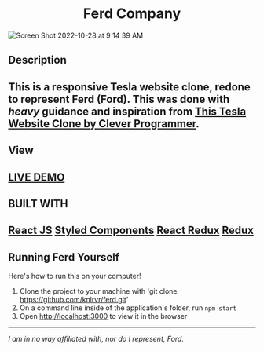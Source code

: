 <h1 align="center">Ferd Company</h1>

![Screen Shot 2022-10-28 at 9 14 39 AM](https://user-images.githubusercontent.com/91632194/198602599-5ea83111-38a2-44c2-a3f1-d1bae9440dec.png)

## Description 
This is a responsive Tesla website clone, redone to represent Ferd (Ford). This was done with *heavy* 
guidance and inspiration from [This Tesla Website Clone by Clever Programmer](https://www.youtube.com/watch?v=lUeS9Wsj6dk&t=160s). 
---

## View
[LIVE DEMO]()
---

## BUILT WITH
[React JS](https://reactjs.org/docs/getting-started.html)
[Styled Components](https://styled-components.com/docs/basics#installation)
[React Redux](https://react-redux.js.org/)
[Redux](https://redux-toolkit.js.org/)
---

## Running Ferd Yourself
Here's how to run this on your computer!

1. Clone the project to your machine with 'git clone https://github.com/knlrvr/ferd.git'
2. On a command line inside of the application's folder, run `npm start`
3. Open [http://localhost:3000](http://localhost:3000) to view it in the browser
---

*I am in no way affiliated with, nor do I represent, Ford.*
